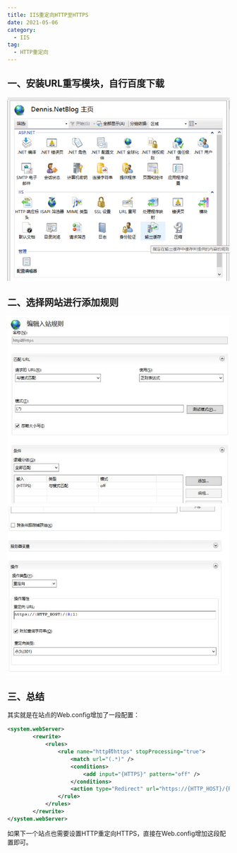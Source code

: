 ```yaml
---
title: IIS重定向HTTP至HTTPS
date: 2021-05-06
category:
  - IIS
tag:
  - HTTP重定向
---
```


<!-- more -->

## 一、安装URL重写模块，自行百度下载

![](https://raw.githubusercontent.com/dennis-dong/picgo-library/master/images/blogs/2078491-20210303114359016-354042594.png)

## 二、选择网站进行添加规则
![](https://raw.githubusercontent.com/dennis-dong/picgo-library/master/images/blogs/2078491-20210303114421348-1367818251.png)
![](https://raw.githubusercontent.com/dennis-dong/picgo-library/master/images/blogs/2078491-20210303114433104-1798533282.png)

## 三、总结
其实就是在站点的Web.config增加了一段配置：
```xml
<system.webServer>
        <rewrite>
            <rules>
                <rule name="http转https" stopProcessing="true">
                    <match url="(.*)" />
                    <conditions>
                        <add input="{HTTPS}" pattern="off" />
                    </conditions>
                    <action type="Redirect" url="https://{HTTP_HOST}/{R:1}" />
                </rule>
            </rules>
        </rewrite>
</system.webServer>
```
如果下一个站点也需要设置HTTP重定向HTTPS，直接在Web.config增加这段配置即可。